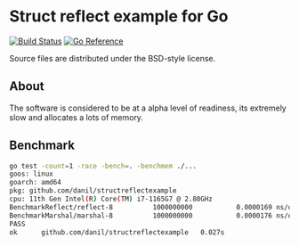 # Struct reflect example for Go

[![Build Status](https://cloud.drone.io/api/badges/danil/structreflectexample/status.svg)](https://cloud.drone.io/danil/structreflectexample)
[![Go Reference](https://pkg.go.dev/badge/github.com/danil/structreflectexample.svg)](https://pkg.go.dev/github.com/danil/structreflectexample)

Source files are distributed under the BSD-style license.

## About

The software is considered to be at a alpha level of readiness,
its extremely slow and allocates a lots of memory.

## Benchmark

```sh
go test -count=1 -race -bench=. -benchmem ./...
goos: linux
goarch: amd64
pkg: github.com/danil/structreflectexample
cpu: 11th Gen Intel(R) Core(TM) i7-1165G7 @ 2.80GHz
BenchmarkReflect/reflect-8          1000000000           0.0000169 ns/op           0 B/op          0 allocs/op
BenchmarkMarshal/marshal-8          1000000000           0.0000176 ns/op           0 B/op          0 allocs/op
PASS
ok      github.com/danil/structreflectexample   0.027s
```
